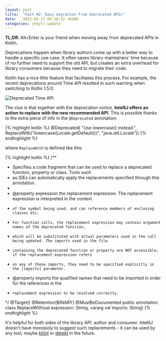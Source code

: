 ```yaml
---
layout: post
title:  "Fact #2: Easy migration from deprecated APIs"
date:   2021-05-17 09:18:12 +0200
categories: jekyll update
---
```

**TL;DR**: Alt+Enter is your friend when moving away from deprecated APIs in Kotlin.

Deprecations happen when library authors come up with a better way to handle a specific use case. It often saves library
maintainers' time because of no further need to support the old API, but creates an extra overhead for library
consumers because they need to migrate their code.

Kotlin has a nice little feature that facilitates this process. For example, the recent deprecations around Time API
resulted in such warning when switching to Kotlin 1.5.0:

![Deprecated Time API]({{site.baseurl}}/assets/deprecation-use-site.png)

The clue is that together with the deprecation notice, **IntelliJ offers an action to replace with the new recommended
API**. This is possible thanks to the extra piece of info in the `@Deprecated` annotation:

{% highlight kotlin %}
@Deprecated(
    "Use lowercase() instead.",
    ReplaceWith("lowercase(Locale.getDefault())", "java.util.Locale"))
{% endhighlight %}

where `ReplaceWith` is defined like this:

{% highlight kotlin %}
/**
* Specifies a code fragment that can be used to replace a deprecated function, property or class. Tools such
* as IDEs can automatically apply the replacements specified through this annotation.
*
* @property expression the replacement expression. The replacement expression is interpreted in the context
*     of the symbol being used, and can reference members of enclosing classes etc.
*     For function calls, the replacement expression may contain argument names of the deprecated function,
*     which will be substituted with actual parameters used in the call being updated. The imports used in the file
*     containing the deprecated function or property are NOT accessible; if the replacement expression refers
*     on any of those imports, they need to be specified explicitly in the [imports] parameter.
* @property imports the qualified names that need to be imported in order for the references in the
*     replacement expression to be resolved correctly.
*/
@Target()
@Retention(BINARY)
@MustBeDocumented
public annotation class ReplaceWith(val expression: String, vararg val imports: String)
{% endhighlight %}

It's helpful for both sides of the library API: author and consumer. IntelliJ doesn't have monopoly to suggest such
replacements - it can ba used by any tool, maybe [ktlint](https://github.com/pinterest/ktlint) or
[detekt](https://github.com/detekt/detekt) in the future.
